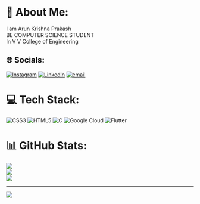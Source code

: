 # 💫 About Me:
I am Arun Krishna Prakash<br>BE COMPUTER SCIENCE STUDENT <br>In V V College of Engineering 


## 🌐 Socials:
[![Instagram](https://img.shields.io/badge/Instagram-%23E4405F.svg?logo=Instagram&logoColor=white)](https://instagram.com/arunkrish_078) [![LinkedIn](https://img.shields.io/badge/LinkedIn-%230077B5.svg?logo=linkedin&logoColor=white)](https://linkedin.com/in/https://www.linkedin.com/feed/) [![email](https://img.shields.io/badge/Email-D14836?logo=gmail&logoColor=white)](mailto:m.arunkrish077@gmail.com) 

# 💻 Tech Stack:
![CSS3](https://img.shields.io/badge/css3-%231572B6.svg?style=for-the-badge&logo=css3&logoColor=white) ![HTML5](https://img.shields.io/badge/html5-%23E34F26.svg?style=for-the-badge&logo=html5&logoColor=white) ![C](https://img.shields.io/badge/c-%2300599C.svg?style=for-the-badge&logo=c&logoColor=white) ![Google Cloud](https://img.shields.io/badge/GoogleCloud-%234285F4.svg?style=for-the-badge&logo=google-cloud&logoColor=white) ![Flutter](https://img.shields.io/badge/Flutter-%2302569B.svg?style=for-the-badge&logo=Flutter&logoColor=white)
# 📊 GitHub Stats:
![](https://github-readme-stats.vercel.app/api?username=Arunkrish7788&theme=dark&hide_border=false&include_all_commits=false&count_private=false)<br/>
![](https://github-readme-streak-stats.herokuapp.com/?user=Arunkrish7788&theme=dark&hide_border=false)<br/>
![](https://github-readme-stats.vercel.app/api/top-langs/?username=Arunkrish7788&theme=dark&hide_border=false&include_all_commits=false&count_private=false&layout=compact)

---
[![](https://visitcount.itsvg.in/api?id=Arunkrish7788&icon=1&color=1)](https://visitcount.itsvg.in)

<!-- Proudly created with GPRM ( https://gprm.itsvg.in ) -->
